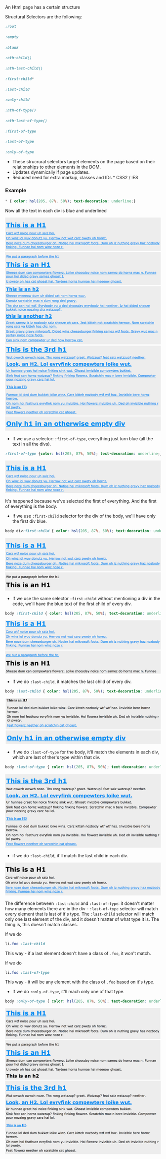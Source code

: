 An Html page has a certain structure

Structural Selectors are the following:
```css
:root

:empty

:blank

:nth-child()

:nth-last-child()

:first-child*

:last-child

:only-child

:nth-of-type()

:nth-last-of-type()

:first-of-type

:last-of-type

:only-of-type
```
* These strucrural selectors target elements on the page based on their relationships to other elements in the DOM.
* Updates dynamically if page updates.
* Reduced need for extra markup, classes and IDs  * CSS2 / IE8

### Example

```css
* { color: hsl(205, 87%, 50%); text-decoration: underline;}
```
Now all the text in each div is blue and underlined

![StructuralSelectors1](./StructuralSelectors1.png)
![StructuralSelectors2](./StructuralSelectors2.png)
![StructuralSelectors3](./StructuralSelectors3.png)
![StructuralSelectors4](./StructuralSelectors4.png)

* If we use a selector: `:first-of-type`, everything just turn blue (all the text in all the divs).

```css
:first-of-type {color: hsl(205, 87%, 50%); text-decoration: underline;}
```
![StructuralSelectors5](./StructuralSelectors5.png)

It's happened because we've selected the first of everything. And the first of everything is the body. 

* If we use `:first-child` selector for the div of the body, we'll have only the first div blue.
```css 
body div:first-child { color: hsl(205, 87%, 50%); text-decoration: underline;}
```
 ![StructuralSelectors6](./StructuralSelectors6.png)

* If we use the same selector `:first-child` without mentioning a div in the code, we'll have the blue text of the first child of every div. 
```css
body :first-child { color: hsl(205, 87%, 50%); text-decoration: underline;}
```
![StructuralSelectors7](./StructuralSelectors7.png)

* If we do `:last-child`, it matches the last child of every div.
```css
body :last-child { color: hsl(205, 87%, 50%); text-decoration: underline;}
```
![StructuralSelectors8](./StructuralSelectors8.png)

* If we do `:last-of-type` for the body, it'll match the elements in each div, which are last of ther's type within that div.
```css
body :last-of-type { color: hsl(205, 87%, 50%); text-decoration: underline;}
```
![StructuralSelectors9](./StructuralSelectors9.png)

* if we do `:last-child`, it'll match the last child in each div.

![StructuralSelectors10](./StructuralSelectors10.png)

The difference between `:last-child` and `:last-of-type`: it doesn't matter how many elements there are in the div - `:last-of-type` selector will match every element that is last of it's type. The `:last-child` selector will match only one last element of the div, and it doesn't matter of what type it is. The thing is, this doesn't match classes. 

If we do  
```css
li.foo :last-child 
```
This way - if a last element doesn't have a class of `.foo`, it won't match. 

If we do  
```css
li.foo :last-of-type
```
This way - it will be any element with the class of `.foo` based on it's type. 

* If we do `:only-of-type`, it'll mach only one of that type. 

```css
body :only-of-type { color: hsl(205, 87%, 50%); text-decoration: underline;}
```
![StructuralSelectors10](./StructuralSelectors11.png)
![StructuralSelectors10](./StructuralSelectors12.png)